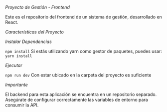 *Proyecto de Gestión - Frontend*

Este es el repositorio del frontend de un sistema de gestión, desarrollado en React.

*Características del Proyecto*


*Instalar Dependencias*

```npm install```
Si estás utilizando yarn como gestor de paquetes, puedes usar:
```yarn install```

*Ejecutar*

```npm run dev```
Con estar ubicado en la carpeta del proyecto es suficiente

*Importante*

El backend para esta aplicación se encuentra en un repositorio separado. Asegúrate de configurar correctamente las variables de entorno para consumir la API.

